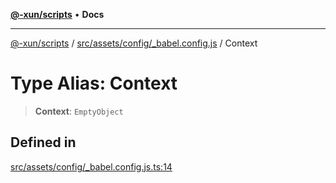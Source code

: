 [**@-xun/scripts**](../../../../../README.md) • **Docs**

***

[@-xun/scripts](../../../../../README.md) / [src/assets/config/\_babel.config.js](../README.md) / Context

# Type Alias: Context

> **Context**: `EmptyObject`

## Defined in

[src/assets/config/\_babel.config.js.ts:14](https://github.com/Xunnamius/xscripts/blob/df637b64db981c14c22a425e27a52a97500c0199/src/assets/config/_babel.config.js.ts#L14)

